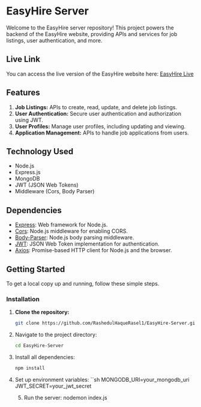 # EasyHire Server

Welcome to the EasyHire server repository! This project powers the backend of the EasyHire website, providing APIs and services for job listings, user authentication, and more.

## Live Link

You can access the live version of the EasyHire website here: [EasyHire Live](https://easyhire-live-link.com)

## Features

1. **Job Listings:** APIs to create, read, update, and delete job listings.
2. **User Authentication:** Secure user authentication and authorization using JWT.
3. **User Profiles:** Manage user profiles, including updating and viewing.
4. **Application Management:** APIs to handle job applications from users.


## Technology Used

- Node.js
- Express.js
- MongoDB
- JWT (JSON Web Tokens)
- Middleware (Cors, Body Parser)


## Dependencies

- [Express](https://www.npmjs.com/package/express): Web framework for Node.js.
- [Cors](https://www.npmjs.com/package/cors): Node.js middleware for enabling CORS.
- [Body-Parser](https://www.npmjs.com/package/body-parser): Node.js body parsing middleware.
- [JWT](https://www.npmjs.com/package/jsonwebtoken): JSON Web Token implementation for authentication.
- [Axios](https://www.npmjs.com/package/axios): Promise-based HTTP client for Node.js and the browser.

## Getting Started

To get a local copy up and running, follow these simple steps.

### Installation

1. **Clone the repository:**
   ```sh
   git clone https://github.com/RashedulHaqueRasel1/EasyHire-Server.git

2. Navigate to the project directory:
   ```sh
   cd EasyHire-Server
   
3. Install all dependencies:
   ```sh
   npm install

4. Set up environment variables:
   ``sh
     MONGODB_URI=your_mongodb_uri
     JWT_SECRET=your_jwt_secret

   5. Run the server:
      nodemon index.js
